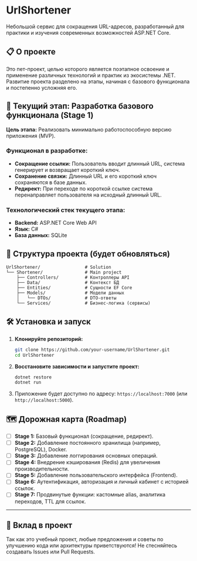 # UrlShortener

Небольшой сервис для сокращения URL-адресов, разработанный для практики и изучения современных возможностей ASP.NET Core.

## 📋 О проекте

Это пет-проект, целью которого является поэтапное освоение и применение различных технологий и практик из экосистемы .NET.
Развитие проекта разделено на этапы, начиная с базового функционала и постепенно усложняя его.

## 🚀 Текущий этап: Разработка базового функционала (Stage 1)

**Цель этапа:** Реализовать минимально работоспособную версию приложения (MVP).

### Функционал в разработке:
- **Сокращение ссылки:** Пользователь вводит длинный URL, система генерирует и возвращает короткий ключ.
- **Сохранение связки:** Длинный URL и его короткий ключ сохраняются в базе данных.
- **Редирект:** При переходе по короткой ссылке система перенаправляет пользователя на исходный длинный URL.

### Технологический стек текущего этапа:
- **Backend:** ASP.NET Core Web API
- **Язык:** C#
- **База данных:** SQLite

## 📁 Структура проекта (будет обновляться)

```
UrlShortener/                 # Solution
└── Shortener/                # Main project
    ├── Controllers/          # Контроллеры API
    ├── Data/                 # Контекст БД
    ├── Entities/             # Сущности EF Core
    ├── Models/               # Модели данных
    │   └── DTOs/             # DTO-ответы
    └── Services/             # Бизнес-логика (сервисы)
```

## 🛠️ Установка и запуск

1. **Клонируйте репозиторий:**
   ```bash
   git clone https://github.com/your-username/UrlShortener.git
   cd UrlShortener
   ```

2. **Восстановите зависимости и запустите проект:**
   ```bash
   dotnet restore
   dotnet run
   ```

3. Приложение будет доступно по адресу: `https://localhost:7000` (или `http://localhost:5000`).

## 🗺️ Дорожная карта (Roadmap)

- [ ] **Stage 1:** Базовый функционал (сокращение, редирект).
- [ ] **Stage 2:** Добавление постоянного хранилища (например, PostgreSQL), Docker.
- [ ] **Stage 3:** Добавление логгирования основных операций.
- [ ] **Stage 4:** Внедрение кэширования (Redis) для увеличения производительности.
- [ ] **Stage 5:** Добавление пользовательского интерфейса (Frontend).
- [ ] **Stage 6:** Аутентификация, авторизация и личный кабинет с историей ссылок.
- [ ] **Stage 7:** Продвинутые функции: кастомные alias, аналитика переходов, TTL для ссылок.

---

## 🤝 Вклад в проект

Так как это учебный проект, любые предложения и советы по улучшению кода или архитектуры приветствуются! Не стесняйтесь создавать Issues или Pull Requests.

